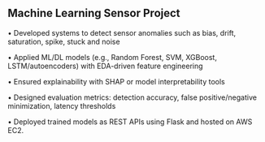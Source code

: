 ## Machine Learning Sensor Project

• Developed systems to detect sensor anomalies such as bias, drift, saturation, spike, stuck and noise 

• Applied ML/DL models (e.g., Random Forest, SVM, XGBoost, LSTM/autoencoders) with EDA-driven 
  feature engineering 

• Ensured explainability with SHAP or model interpretability tools 

• Designed evaluation metrics: detection accuracy, false positive/negative minimization, latency thresholds 

• Deployed trained models as REST APIs using Flask and hosted on AWS EC2. 
